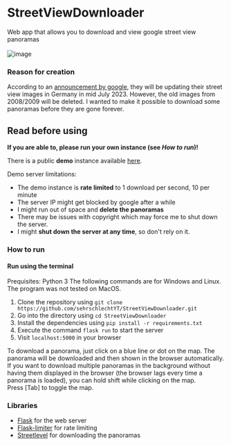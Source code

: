 # StreetViewDownloader

Web app that allows you to download and view google street view panoramas  
<br>
![image](https://github.com/sehrschlechtYT/StreetViewDownloader/assets/66412605/05bef95f-f881-4ac6-8ae0-46ad55eece42)


### Reason for creation
According to an [announcement by google](https://blog.google/intl/de-de/produkte/suchen-entdecken/google-street-view-aktualisierung-deutschland/), they will be updating their street view images in Germany in mid July 2023. However, the old images from 2008/2009 will be deleted. I wanted to make it possible to download some panoramas before they are gone forever.

## Read before using

**If you are able to, please run your own instance (see *How to run*)!**


There is a public **demo** instance available [here](https://streetview.philemon.dev).


Demo server limitations:
- The demo instance is **rate limited** to 1 download per second, 10 per minute
- The server IP might get blocked by google after a while
- I might run out of space and **delete the panoramas**
- There may be issues with copyright which may force me to shut down the server.
- I might **shut down the server at any time**, so don't rely on it.

### How to run

#### Run using the terminal

Prequisites: Python 3
The following commands are for Windows and Linux. The program was not tested on MacOS.
1. Clone the repository using `git clone https://github.com/sehrschlechtYT/StreetViewDownloader.git`
2. Go into the directory using `cd StreetViewDownloader`
3. Install the dependencies using `pip install -r requirements.txt`
4. Execute the command `flask run` to start the server
5. Visit `localhost:5000` in your browser

To download a panorama, just click on a blue line or dot on the map. The panorama will be downloaded and then shown in the browser automatically. If you want to download multiple panoramas in the background without having them displayed in the browser (the browser lags every time a panorama is loaded), you can hold shift while clicking on the map.  
Press [Tab] to toggle the map.

### Libraries
- [Flask](https://flask.palletsprojects.com) for the web server
- [Flask-limiter](https://flask-limiter.readthedocs.io) for rate limiting
- [Streetlevel](https://github.com/sk-zk/streetlevel) for downloading the panoramas